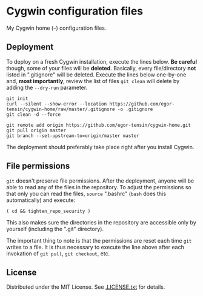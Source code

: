 Cygwin configuration files
==========================

My Cygwin home (`~`) configuration files.

Deployment
----------

To deploy on a fresh Cygwin installation, execute the lines below.
**Be careful** though, some of your files will be **deleted**.
Basically, every file/directory **not** listed in ".gitignore" will be deleted.
Execute the lines below one-by-one and, **most importantly**, review the list
of files `git clean` will delete by adding the `--dry-run` parameter.

    git init
    curl --silent --show-error --location https://github.com/egor-tensin/cygwin-home/raw/master/.gitignore -o .gitignore
    git clean -d --force

    git remote add origin https://github.com/egor-tensin/cygwin-home.git
    git pull origin master
    git branch --set-upstream-to=origin/master master

The deployment should preferably take place right after you install Cygwin.

File permissions
----------------

`git` doesn't preserve file permissions.
After the deployment, anyone will be able to read any of the files in the
repository.
To adjust the permissions so that only you can read the files, `source`
".bashrc" (`bash` does this automatically) and execute:

    ( cd && tighten_repo_security )

This also makes sure the directories in the repository are accessible only by
yourself (including the ".git" directory).

The important thing to note is that the permissions are reset each time `git`
writes to a file.
It is thus necessary to execute the line above after each invokation of `git
pull`, `git checkout`, etc.

License
-------

Distributed under the MIT License.
See [.LICENSE.txt] for details.

[.LICENSE.txt]: .LICENSE.txt
